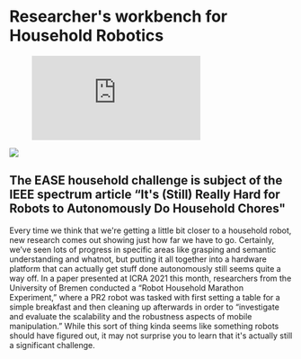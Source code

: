 Researcher's workbench for Household Robotics
===


<figure class="video_container">
  <iframe src="https://www.youtube.com/embed/pv_n9FQRoZQ?si=RDvzEzecesTVWrq7" frameborder="0" allowfullscreen="true"> </iframe>
</figure>


![](https://iris.informatik.uni-bremen.de/textbook/content/picking_up_actions.png)


The EASE household challenge is subject of the IEEE spectrum article “It's (Still) Really Hard for Robots to Autonomously Do Household Chores"
---

Every time we think that we're getting a little bit closer to a household robot, new research comes out showing just how far we have to go. Certainly, we’ve seen lots of progress in specific areas like grasping and semantic understanding and whatnot, but putting it all together into a hardware platform that can actually get stuff done autonomously still seems quite a way off. In a paper presented at ICRA 2021 this month, researchers from the University of Bremen conducted a “Robot Household Marathon Experiment,” where a PR2 robot was tasked with first setting a table for a simple breakfast and then cleaning up afterwards in order to “investigate and evaluate the scalability and the robustness aspects of mobile manipulation.” While this sort of thing kinda seems like something robots should have figured out, it may not surprise you to learn that it's actually still a significant challenge.
